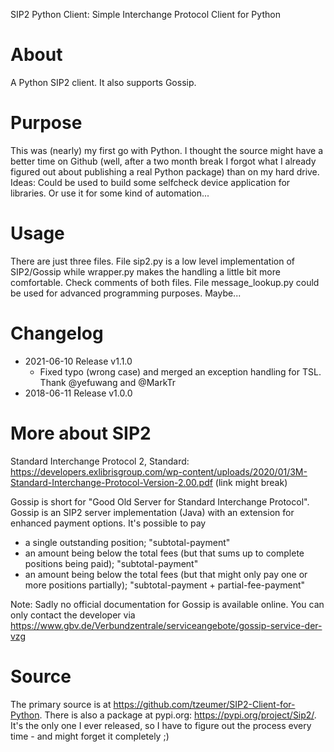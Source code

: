 SIP2 Python Client: Simple Interchange Protocol Client for Python

# About
A Python SIP2 client. It also supports Gossip.

# Purpose
This was (nearly) my first go with Python. I thought the source might have a better time on Github (well, after a two month break I forgot what I already figured out about publishing a real Python package) than on my hard drive.
Ideas: Could be used to build some selfcheck device application for libraries. Or use it for some kind of automation...  

# Usage
There are just three files. File sip2.py is a low level implementation of SIP2/Gossip while wrapper.py makes the handling a little bit more comfortable. Check comments of both files.
File message_lookup.py could be used for advanced programming purposes. Maybe...

# Changelog
* 2021-06-10 Release v1.1.0 
	* Fixed typo (wrong case) and merged an exception handling for TSL. Thank @yefuwang and @MarkTr
* 2018-06-11 Release v1.0.0

# More about SIP2
Standard Interchange Protocol 2, Standard: https://developers.exlibrisgroup.com/wp-content/uploads/2020/01/3M-Standard-Interchange-Protocol-Version-2.00.pdf (link might break)

Gossip is short for "Good Old Server for Standard Interchange Protocol". Gossip is an SIP2 server implementation (Java) with an extension for enhanced payment options. It's possible to pay
* a single outstanding position; "subtotal-payment"
* an amount being below the total fees (but that sums up to complete positions being paid); "subtotal-payment"
* an amount being below the total fees (but that might only pay one or more positions partially); "subtotal-payment + partial-fee-payment"

Note: Sadly no official documentation for Gossip is available online. You can only contact the developer via https://www.gbv.de/Verbundzentrale/serviceangebote/gossip-service-der-vzg

# Source
The primary source is at https://github.com/tzeumer/SIP2-Client-for-Python. There is also a package at pypi.org: https://pypi.org/project/Sip2/. It's the only one I ever released, so I have to figure out the process every time - and might forget it completely ;)